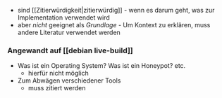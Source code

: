 - sind [[Zitierwürdigkeit|zitierwürdig]] - wenn es darum geht, was zur Implementation verwendet wird
- aber _nicht_ geeignet als _Grundlage_ - Um Kontext zu erklären, muss andere Literatur verwendet werden


### Angewandt auf [[debian live-build]]
- Was ist ein Operating System? Was ist ein Honeypot? etc.
	- hierfür nicht möglich
- Zum Abwägen verschiedener Tools
	- muss zitiert werden